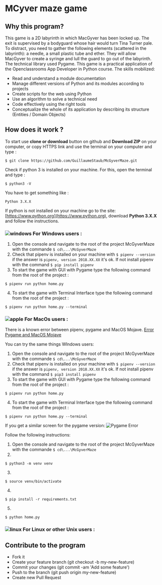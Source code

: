 MCyver maze game
=================                                                                       
Why this program? 
-----------------                                                                    
This game is a 2D labyrinth in which MacGyver has been locked up. The exit is supervised by a bodyguard whose hair would turn Tina Turner pale. To distract, you need to gather the following elements (scattered in the labyrinth): a needle, a small plastic tube and ether. They will allow MacGyver to create a syringe and lull the guard to go out of the labyrinth. The technical library used Pygame. This game is a practical application of the Openclassrooms App Developer in Python course. The skills mobilized:                                                                                
                                                                                              
* Read and understand a module documentation                                        
* Manage different versions of Python and its modules according to projects         
* Create scripts for the web using Python                                          
* Use an algorithm to solve a technical need                                       
* Code effectively using the right tools                                          
* Conceptualize the whole of its application by describing its structure (Entities / Domain Objects) 

How does it work ? 
-------------------
To start use **clone or download** button on github and **Download ZIP** on your computer, or copy HTTPS link and use the terminal on your computer and type : 
```
$ git clone https://github.com/GuillaumeStaub/McGyverMaze.git
```
Check if python 3 is installed on your machine. For this, open the terminal and type : 
```
$ python3 -V
```
You have to get something like : 
```
Python 3.X.X
```
If python is not installed on your machine go to the site: [https://www.python.org](https://www.python.org), download **Python 3.X.X** and follow the instructions. 

### ![windows](https://img.icons8.com/color/48/000000/windows-logo.png) For Windows users :

1. Open the console and navigate to the root of the project McGyverMaze with the commande `$ cd\...\McGyverMaze`
2. Check that pipenv is installed on your machine with `$ pipenv --version` if the answer is `pipenv, version 2018.XX.XX` it's ok.  If not install pipenv with the command `$ pip install pipenv`
3. To start the game with GUI with Pygame type the following command from the root of the project : 
```
$ pipenv run python home.py
```
4. To start the game with Terminal Interface type the following command from the root of the project : 
```
$ pipenv run python home.py --terminal
```

### ![apple](https://img.icons8.com/dusk/48/000000/mac-os.png) For MacOs users : 

There is a known error between pipenv, pygame and MacOS Mojave. [Error Pygame and MacOS Mojave](https://github.com/pygame/pygame/issues/555)

You can try the same things WIndows users:

1. Open the console and navigate to the root of the project McGyverMaze with the commande `$ cd\...\McGyverMaze`
2. Check that pipenv is installed on your machine with `$ pipenv --version` if the answer is `pipenv, version 2018.XX.XX` it's ok.  If not install pipenv with the command `$ pip3 install pipenv`
3. To start the game with GUI with Pygame type the following command from the root of the project : 
```
$ pipenv run python home.py
```
4. To start the game with Terminal Interface type the following command from the root of the project : 
```
$ pipenv run python home.py --terminal
```

If you get a similar screen for the pygame version:
![Pygame Error](https://cdn.discordapp.com/attachments/557808297428779009/582250292058390529/Capture_decran_2019-05-26_a_18.52.11.png)

Follow the following instructions:

1. Open the console and navigate to the root of the project McGyverMaze with the commande `$ cd\...\McGyverMaze`
2. 
 ```
$ python3 -m venv venv
```
3. 
```
$ source venv/bin/activate
```
4. 
```
$ pip install -r requirements.txt
```
5. 
```
$ python home.py
```


### ![linux](https://img.icons8.com/color/48/000000/linux.png) For Linux  or other Unix users :


Contribute to the program
--------------------------                                                            
                                                                                              
* Fork it                                                                           
* Create your feature branch (git checkout -b my-new-feature)                             
* Commit your changes (git commit -am 'Add some feature')                                 
* Push to the branch (git push origin my-new-feature)                                     
* Create new Pull Request                                                              